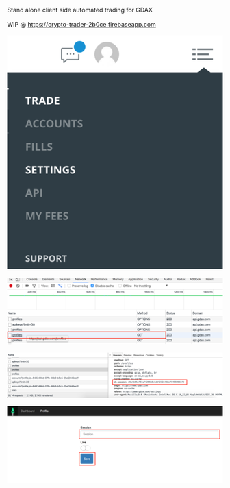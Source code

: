 Stand alone client side automated trading for GDAX
</br>
</br>
WIP @ https://crypto-trader-2b0ce.firebaseapp.com
</br>
</br>
![Step 1](/public/step1.png?raw=true)
</br>
</br>
![Step 2](/public/step2.png?raw=true)
</br>
</br>
![Step 3](/public/step3.png?raw=true)
</br>
</br>
![Step 4](/public/step4.png?raw=true)
